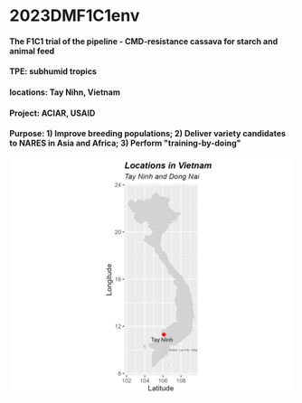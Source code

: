 # 2023DMF1C1env
#### The F1C1 trial of the pipeline - CMD-resistance cassava for starch and animal feed
#### TPE: subhumid tropics
#### locations: Tay Nihn, Vietnam
#### Project: ACIAR, USAID
#### Purpose: 1) Improve breeding populations; 2) Deliver variety candidates to NARES in Asia and Africa; 3) Perform "training-by-doing"
![](https://github.com/Cassava2050/2023DMF1C1env/blob/main/images/map_DMF1C1_.png)
